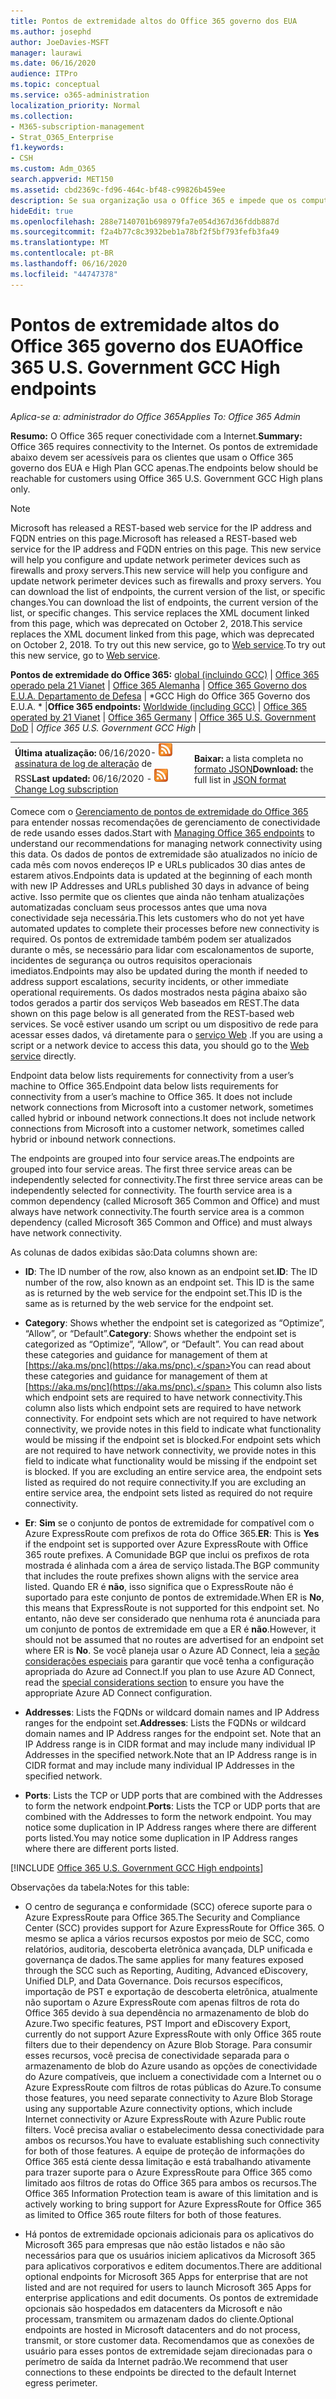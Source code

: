 ```yaml
---
title: Pontos de extremidade altos do Office 365 governo dos EUA
ms.author: josephd
author: JoeDavies-MSFT
manager: laurawi
ms.date: 06/16/2020
audience: ITPro
ms.topic: conceptual
ms.service: o365-administration
localization_priority: Normal
ms.collection:
- M365-subscription-management
- Strat_O365_Enterprise
f1.keywords:
- CSH
ms.custom: Adm_O365
search.appverid: MET150
ms.assetid: cbd2369c-fd96-464c-bf48-c99826b459ee
description: Se sua organização usa o Office 365 e impede que os computadores na sua rede se conectem à Internet, abaixo você encontrará os pontos de extremidade (FQDNs, portas, URLs, IPv4 e intervalos de endereços IPv6) que devem ser incluídos nas listas de permissão de saída para garantir que os computadores possam usar o Office 365 com êxito.
hideEdit: true
ms.openlocfilehash: 288e7140701b698979fa7e054d367d36fddb887d
ms.sourcegitcommit: f2a4b77c8c3932beb1a78bf2f5bf793fefb3fa49
ms.translationtype: MT
ms.contentlocale: pt-BR
ms.lasthandoff: 06/16/2020
ms.locfileid: "44747378"
---
```

# <a name="office-365-us-government-gcc-high-endpoints"></a><span data-ttu-id="9cb26-103">Pontos de extremidade altos do Office 365 governo dos EUA</span><span class="sxs-lookup"><span data-stu-id="9cb26-103">Office 365 U.S. Government GCC High endpoints</span></span>

 <span data-ttu-id="9cb26-104">*Aplica-se a: administrador do Office 365*</span><span class="sxs-lookup"><span data-stu-id="9cb26-104">*Applies To: Office 365 Admin*</span></span>

<span data-ttu-id="9cb26-105">**Resumo:** O Office 365 requer conectividade com a Internet.</span><span class="sxs-lookup"><span data-stu-id="9cb26-105">**Summary:** Office 365 requires connectivity to the Internet.</span></span> <span data-ttu-id="9cb26-106">Os pontos de extremidade abaixo devem ser acessíveis para os clientes que usam o Office 365 governo dos EUA e High Plan GCC apenas.</span><span class="sxs-lookup"><span data-stu-id="9cb26-106">The endpoints below should be reachable for customers using Office 365 U.S. Government GCC High plans only.</span></span>
  
> [!NOTE]
> <span data-ttu-id="9cb26-107">Microsoft has released a REST-based web service for the IP address and FQDN entries on this page.</span><span class="sxs-lookup"><span data-stu-id="9cb26-107">Microsoft has released a REST-based web service for the IP address and FQDN entries on this page.</span></span> <span data-ttu-id="9cb26-108">This new service will help you configure and update network perimeter devices such as firewalls and proxy servers.</span><span class="sxs-lookup"><span data-stu-id="9cb26-108">This new service will help you configure and update network perimeter devices such as firewalls and proxy servers.</span></span> <span data-ttu-id="9cb26-109">You can download the list of endpoints, the current version of the list, or specific changes.</span><span class="sxs-lookup"><span data-stu-id="9cb26-109">You can download the list of endpoints, the current version of the list, or specific changes.</span></span> <span data-ttu-id="9cb26-110">This service replaces the XML document linked from this page, which was deprecated on October 2, 2018.</span><span class="sxs-lookup"><span data-stu-id="9cb26-110">This service replaces the XML document linked from this page, which was deprecated on October 2, 2018.</span></span> <span data-ttu-id="9cb26-111">To try out this new service, go to [Web service](office-365-ip-web-service.md).</span><span class="sxs-lookup"><span data-stu-id="9cb26-111">To try out this new service, go to [Web service](office-365-ip-web-service.md).</span></span>
  
 <span data-ttu-id="9cb26-112">**Pontos de extremidade do Office 365:** [global (incluindo GCC)](urls-and-ip-address-ranges.md) | [Office 365 operado pela 21 Vianet](urls-and-ip-address-ranges-21vianet.md)  | [Office 365 Alemanha](office-365-germany-endpoints.md)   |  [Office 365 Governo dos E.U.A. Departamento de Defesa](office-365-u-s-government-dod-endpoints.md) | \*GCC High do Office 365 Governo dos E.U.A. \* |</span><span class="sxs-lookup"><span data-stu-id="9cb26-112">**Office 365 endpoints:** [Worldwide (including GCC)](urls-and-ip-address-ranges.md) | [Office 365 operated by 21 Vianet](urls-and-ip-address-ranges-21vianet.md)  | [Office 365 Germany](office-365-germany-endpoints.md)  | [Office 365 U.S. Government DoD](office-365-u-s-government-dod-endpoints.md) | *Office 365 U.S. Government GCC High* |</span></span>
  
|||
|:-----|:-----|
|<span data-ttu-id="9cb26-113">**Última atualização:** 06/16/2020- ![ ](media/5dc6bb29-25db-4f44-9580-77c735492c4b.png) [assinatura de log de alteração](https://endpoints.office.com/version/USGOVGCCHigh?allversions=true&format=rss&clientrequestid=b10c5ed1-bad1-445f-b386-b919946339a7) de RSS</span><span class="sxs-lookup"><span data-stu-id="9cb26-113">**Last updated:** 06/16/2020 - ![RSS](media/5dc6bb29-25db-4f44-9580-77c735492c4b.png) [Change Log subscription](https://endpoints.office.com/version/USGOVGCCHigh?allversions=true&format=rss&clientrequestid=b10c5ed1-bad1-445f-b386-b919946339a7)</span></span> <br/> |<span data-ttu-id="9cb26-114">**Baixar:** a lista completa no [formato JSON](https://endpoints.office.com/endpoints/USGOVGCCHigh?clientrequestid=b10c5ed1-bad1-445f-b386-b919946339a7)</span><span class="sxs-lookup"><span data-stu-id="9cb26-114">**Download:** the full list in [JSON format](https://endpoints.office.com/endpoints/USGOVGCCHigh?clientrequestid=b10c5ed1-bad1-445f-b386-b919946339a7)</span></span> <br/> |

 <span data-ttu-id="9cb26-115">Comece com o [Gerenciamento de pontos de extremidade do Office 365](managing-office-365-endpoints.md) para entender nossas recomendações de gerenciamento de conectividade de rede usando esses dados.</span><span class="sxs-lookup"><span data-stu-id="9cb26-115">Start with [Managing Office 365 endpoints](managing-office-365-endpoints.md) to understand our recommendations for managing network connectivity using this data.</span></span> <span data-ttu-id="9cb26-116">Os dados de pontos de extremidade são atualizados no início de cada mês com novos endereços IP e URLs publicados 30 dias antes de estarem ativos.</span><span class="sxs-lookup"><span data-stu-id="9cb26-116">Endpoints data is updated at the beginning of each month with new IP Addresses and URLs published 30 days in advance of being active.</span></span> <span data-ttu-id="9cb26-117">Isso permite que os clientes que ainda não tenham atualizações automatizadas concluam seus processos antes que uma nova conectividade seja necessária.</span><span class="sxs-lookup"><span data-stu-id="9cb26-117">This lets customers who do not yet have automated updates to complete their processes before new connectivity is required.</span></span> <span data-ttu-id="9cb26-118">Os pontos de extremidade também podem ser atualizados durante o mês, se necessário para lidar com escalonamentos de suporte, incidentes de segurança ou outros requisitos operacionais imediatos.</span><span class="sxs-lookup"><span data-stu-id="9cb26-118">Endpoints may also be updated during the month if needed to address support escalations, security incidents, or other immediate operational requirements.</span></span> <span data-ttu-id="9cb26-119">Os dados mostrados nesta página abaixo são todos gerados a partir dos serviços Web baseados em REST.</span><span class="sxs-lookup"><span data-stu-id="9cb26-119">The data shown on this page below is all generated from the REST-based web services.</span></span> <span data-ttu-id="9cb26-120">Se você estiver usando um script ou um dispositivo de rede para acessar esses dados, vá diretamente para o [serviço Web](office-365-ip-web-service.md) .</span><span class="sxs-lookup"><span data-stu-id="9cb26-120">If you are using a script or a network device to access this data, you should go to the [Web service](office-365-ip-web-service.md) directly.</span></span>

<span data-ttu-id="9cb26-121">Endpoint data below lists requirements for connectivity from a user’s machine to Office 365.</span><span class="sxs-lookup"><span data-stu-id="9cb26-121">Endpoint data below lists requirements for connectivity from a user’s machine to Office 365.</span></span> <span data-ttu-id="9cb26-122">It does not include network connections from Microsoft into a customer network, sometimes called hybrid or inbound network connections.</span><span class="sxs-lookup"><span data-stu-id="9cb26-122">It does not include network connections from Microsoft into a customer network, sometimes called hybrid or inbound network connections.</span></span>

<span data-ttu-id="9cb26-123">The endpoints are grouped into four service areas.</span><span class="sxs-lookup"><span data-stu-id="9cb26-123">The endpoints are grouped into four service areas.</span></span> <span data-ttu-id="9cb26-124">The first three service areas can be independently selected for connectivity.</span><span class="sxs-lookup"><span data-stu-id="9cb26-124">The first three service areas can be independently selected for connectivity.</span></span> <span data-ttu-id="9cb26-125">The fourth service area is a common dependency (called Microsoft 365 Common and Office) and must always have network connectivity.</span><span class="sxs-lookup"><span data-stu-id="9cb26-125">The fourth service area is a common dependency (called Microsoft 365 Common and Office) and must always have network connectivity.</span></span>

<span data-ttu-id="9cb26-126">As colunas de dados exibidas são:</span><span class="sxs-lookup"><span data-stu-id="9cb26-126">Data columns shown are:</span></span>

- <span data-ttu-id="9cb26-127">**ID**: The ID number of the row, also known as an endpoint set.</span><span class="sxs-lookup"><span data-stu-id="9cb26-127">**ID**: The ID number of the row, also known as an endpoint set.</span></span> <span data-ttu-id="9cb26-128">This ID is the same as is returned by the web service for the endpoint set.</span><span class="sxs-lookup"><span data-stu-id="9cb26-128">This ID is the same as is returned by the web service for the endpoint set.</span></span>

- <span data-ttu-id="9cb26-129">**Category**: Shows whether the endpoint set is categorized as “Optimize”, “Allow”, or “Default”.</span><span class="sxs-lookup"><span data-stu-id="9cb26-129">**Category**: Shows whether the endpoint set is categorized as “Optimize”, “Allow”, or “Default”.</span></span> <span data-ttu-id="9cb26-130">You can read about these categories and guidance for management of them at [https://aka.ms/pnc](https://aka.ms/pnc).</span><span class="sxs-lookup"><span data-stu-id="9cb26-130">You can read about these categories and guidance for management of them at [https://aka.ms/pnc](https://aka.ms/pnc).</span></span> <span data-ttu-id="9cb26-131">This column also lists which endpoint sets are required to have network connectivity.</span><span class="sxs-lookup"><span data-stu-id="9cb26-131">This column also lists which endpoint sets are required to have network connectivity.</span></span> <span data-ttu-id="9cb26-132">For endpoint sets which are not required to have network connectivity, we provide notes in this field to indicate what functionality would be missing if the endpoint set is blocked.</span><span class="sxs-lookup"><span data-stu-id="9cb26-132">For endpoint sets which are not required to have network connectivity, we provide notes in this field to indicate what functionality would be missing if the endpoint set is blocked.</span></span> <span data-ttu-id="9cb26-133">If you are excluding an entire service area, the endpoint sets listed as required do not require connectivity.</span><span class="sxs-lookup"><span data-stu-id="9cb26-133">If you are excluding an entire service area, the endpoint sets listed as required do not require connectivity.</span></span>

- <span data-ttu-id="9cb26-134">**Er**: **Sim** se o conjunto de pontos de extremidade for compatível com o Azure ExpressRoute com prefixos de rota do Office 365.</span><span class="sxs-lookup"><span data-stu-id="9cb26-134">**ER**: This is **Yes** if the endpoint set is supported over Azure ExpressRoute with Office 365 route prefixes.</span></span> <span data-ttu-id="9cb26-135">A Comunidade BGP que inclui os prefixos de rota mostrada é alinhada com a área de serviço listada.</span><span class="sxs-lookup"><span data-stu-id="9cb26-135">The BGP community that includes the route prefixes shown aligns with the service area listed.</span></span> <span data-ttu-id="9cb26-136">Quando ER é **não**, isso significa que o ExpressRoute não é suportado para este conjunto de pontos de extremidade.</span><span class="sxs-lookup"><span data-stu-id="9cb26-136">When ER is **No**, this means that ExpressRoute is not supported for this endpoint set.</span></span> <span data-ttu-id="9cb26-137">No entanto, não deve ser considerado que nenhuma rota é anunciada para um conjunto de pontos de extremidade em que a ER é **não**.</span><span class="sxs-lookup"><span data-stu-id="9cb26-137">However, it should not be assumed that no routes are advertised for an endpoint set where ER is **No**.</span></span> <span data-ttu-id="9cb26-138">Se você planeja usar o Azure AD Connect, leia a [seção considerações especiais](https://docs.microsoft.com/azure/active-directory/hybrid/reference-connect-instances#microsoft-azure-government) para garantir que você tenha a configuração apropriada do Azure ad Connect.</span><span class="sxs-lookup"><span data-stu-id="9cb26-138">If you plan to use Azure AD Connect, read the [special considerations section](https://docs.microsoft.com/azure/active-directory/hybrid/reference-connect-instances#microsoft-azure-government) to ensure you have the appropriate Azure AD Connect configuration.</span></span>

- <span data-ttu-id="9cb26-139">**Addresses**: Lists the FQDNs or wildcard domain names and IP Address ranges for the endpoint set.</span><span class="sxs-lookup"><span data-stu-id="9cb26-139">**Addresses**: Lists the FQDNs or wildcard domain names and IP Address ranges for the endpoint set.</span></span> <span data-ttu-id="9cb26-140">Note that an IP Address range is in CIDR format and may include many individual IP Addresses in the specified network.</span><span class="sxs-lookup"><span data-stu-id="9cb26-140">Note that an IP Address range is in CIDR format and may include many individual IP Addresses in the specified network.</span></span>
 
- <span data-ttu-id="9cb26-141">**Ports**: Lists the TCP or UDP ports that are combined with the Addresses to form the network endpoint.</span><span class="sxs-lookup"><span data-stu-id="9cb26-141">**Ports**: Lists the TCP or UDP ports that are combined with the Addresses to form the network endpoint.</span></span> <span data-ttu-id="9cb26-142">You may notice some duplication in IP Address ranges where there are different ports listed.</span><span class="sxs-lookup"><span data-stu-id="9cb26-142">You may notice some duplication in IP Address ranges where there are different ports listed.</span></span>
 
[!INCLUDE [Office 365 U.S. Government GCC High endpoints](./includes/office-365-u.s.-government-gcc-high-endpoints.md)]

<span data-ttu-id="9cb26-143">Observações da tabela:</span><span class="sxs-lookup"><span data-stu-id="9cb26-143">Notes for this table:</span></span>

- <span data-ttu-id="9cb26-144">O centro de segurança e conformidade (SCC) oferece suporte para o Azure ExpressRoute para Office 365.</span><span class="sxs-lookup"><span data-stu-id="9cb26-144">The Security and Compliance Center (SCC) provides support for Azure ExpressRoute for Office 365.</span></span> <span data-ttu-id="9cb26-145">O mesmo se aplica a vários recursos expostos por meio de SCC, como relatórios, auditoria, descoberta eletrônica avançada, DLP unificada e governança de dados.</span><span class="sxs-lookup"><span data-stu-id="9cb26-145">The same applies for many features exposed through the SCC such as Reporting, Auditing, Advanced eDiscovery, Unified DLP, and Data Governance.</span></span> <span data-ttu-id="9cb26-146">Dois recursos específicos, importação de PST e exportação de descoberta eletrônica, atualmente não suportam o Azure ExpressRoute com apenas filtros de rota do Office 365 devido à sua dependência no armazenamento de blob do Azure.</span><span class="sxs-lookup"><span data-stu-id="9cb26-146">Two specific features, PST Import and eDiscovery Export, currently do not support Azure ExpressRoute with only Office 365 route filters due to their dependency on Azure Blob Storage.</span></span> <span data-ttu-id="9cb26-147">Para consumir esses recursos, você precisa de conectividade separada para o armazenamento de blob do Azure usando as opções de conectividade do Azure compatíveis, que incluem a conectividade com a Internet ou o Azure ExpressRoute com filtros de rotas públicas do Azure.</span><span class="sxs-lookup"><span data-stu-id="9cb26-147">To consume those features, you need separate connectivity to Azure Blob Storage using any supportable Azure connectivity options, which include Internet connectivity or Azure ExpressRoute with Azure Public route filters.</span></span> <span data-ttu-id="9cb26-148">Você precisa avaliar o estabelecimento dessa conectividade para ambos os recursos.</span><span class="sxs-lookup"><span data-stu-id="9cb26-148">You have to evaluate establishing such connectivity for both of those features.</span></span> <span data-ttu-id="9cb26-149">A equipe de proteção de informações do Office 365 está ciente dessa limitação e está trabalhando ativamente para trazer suporte para o Azure ExpressRoute para Office 365 como limitado aos filtros de rotas do Office 365 para ambos os recursos.</span><span class="sxs-lookup"><span data-stu-id="9cb26-149">The Office 365 Information Protection team is aware of this limitation and is actively working to bring support for Azure ExpressRoute for Office 365 as limited to Office 365 route filters for both of those features.</span></span>

- <span data-ttu-id="9cb26-150">Há pontos de extremidade opcionais adicionais para os aplicativos do Microsoft 365 para empresas que não estão listados e não são necessários para que os usuários iniciem aplicativos da Microsoft 365 para aplicativos corporativos e editem documentos.</span><span class="sxs-lookup"><span data-stu-id="9cb26-150">There are additional optional endpoints for Microsoft 365 Apps for enterprise that are not listed and are not required for users to launch Microsoft 365 Apps for enterprise applications and edit documents.</span></span> <span data-ttu-id="9cb26-151">Os pontos de extremidade opcionais são hospedados em datacenters da Microsoft e não processam, transmitem ou armazenam dados do cliente.</span><span class="sxs-lookup"><span data-stu-id="9cb26-151">Optional endpoints are hosted in Microsoft datacenters and do not process, transmit, or store customer data.</span></span> <span data-ttu-id="9cb26-152">Recomendamos que as conexões de usuário para esses pontos de extremidade sejam direcionadas para o perímetro de saída da Internet padrão.</span><span class="sxs-lookup"><span data-stu-id="9cb26-152">We recommend that user connections to these endpoints be directed to the default Internet egress perimeter.</span></span>

